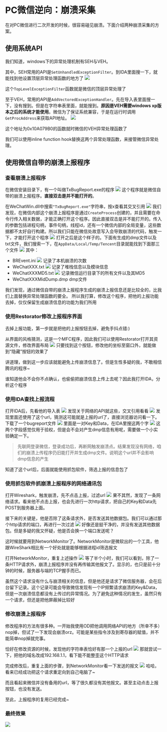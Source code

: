 # PC微信逆向：崩溃采集
在对PC微信进行二次开发的时候，很容易碰见崩溃。下面介绍两种崩溃采集的方案。
## 使用系统API
我们知道，windows下的异常处理机制有SEH与VEH。

其中，SEH常用的API是`SetUnhandledExceptionFilter`。到IDA里面搜一下，就能找到他设置顶层异常处理函数的地方了
![](b18.png)

这个`TopLevelExceptionFilter`函数就是微信的顶层异常处理了

至于VEH，常用的API是`AddVectoredExceptionHandler`。先在导入表里面搜一下，没有搜到。但是在字符串表里面，就能搜到。__原因是VEH需要windows xp版本之后的系统才能使用__。微信为了保证系统兼容，于是在运行时调用`GetProcAddress`来获取API地址。
![](b19.png)

这个地址为0x10A079B0的函数就时微信的VEH异常处理函数了

我们可以使用inline function hook替换这两个异常处理函数，来接管微信异常处理。

## 使用微信自带的崩溃上报程序
### 查看崩溃上报程序
在微信安装目录下，有一个叫做TxBugReport.exe的程序
![](b1.png)
这个程序就是微信自带的崩溃上报程序。__直接双击是并不能打开的__。

在WeChatWin.dll中搜索`"TxBugReport.exe"`字符串，按x查看其交叉引用
![](b2.png)
我们发现，在微信内部这个崩溃上报程序是通过`CreateProcess`创建的，并且需要在命令行传入相关数据，才能正确打开这个程序。因此直接双击是并不能打开的。传入的参数包括进程句柄，事件句柄，线程id，还有一个微信内部的全局变量，这些数据都不太好自行构建。所以我们只能在微信处故意写入会导致崩溃的代码，触发一下，才能打开这个程序
![](b3.png)
打开之后是这个样子的。下面有生成的dmp文件以及txt文件，我们搜索一下，在`AppData/Local/Temp/Tencent`目录就能找到下面那三个文件
![](b4.png)
其中：
- BREvent.ini
    ![](b5.png)
    记录了本机崩溃的次数
- WeChatXXX.txt
    ![](b6.png)
    记录了堆栈信息以及模块信息
- WeChatXXXMD5.txt
    ![](b7.png)
    记录微信运行目录下的所有文件以及其MD5
- WeChatXXXMidDump.dmp
    dmp文件  
  
我们发现，通过微信自带的崩溃上报程序生成的崩溃上报信息还是比较全的，比我们上面替换异常处理函数的要全。
所以我打算，修改这个程序，把他的上报功能去掉，仅仅保留生成崩溃信息的功能为我们所用
### 使用Restorator修改上报程序界面
去掉上报功能，第一步就是把他的上报按钮去掉，避免手抖点错:)

从界面的风格猜测，这是一个MFC程序，因此我们可以使用Restorator打开其资源文件，修改界面布局
![](b8.png)
只要找到这个按钮，修改他的坐标至窗口外，就能做到“隐藏”按钮的效果了

讲道理，做到这一步应该就能避免上传崩溃信息了。但是生性多疑的我，不敢相信腾讯的程序~

谁知道他会不会你不点确认，也偷偷把崩溃信息上传上去呢？因此我打开IDA，分析这个程序

### 使用IDA查找上报流程
打开IDA后，先看他的导入表
![](b9.png)
发现关于网络的API就这些，交叉引用看看
![](b10.png)
发现里面还使用了这个url，猜测这可能就是上报的url了，直接浏览器访问看一下。下载了一个bugreport文件
![](b11.png)
里面是一对Key和Data，在IDA里搜这两个字
![](b12.png)
这两个字段感觉仅用于验权，但是会不会对产生dmp信息有用呢，需要做一个小实验确定一下。

> 先联网登录微信，登录成功后，再断网触发崩溃点。结果发现没有网络，咱们的崩溃上传程序仍旧能打开并生成dmp文件。说明这个url并不会影响dmp信息的产生  

知道了这个url后，后面就能使用抓包软件，筛选上报的信息包了
### 使用抓包软件抓崩溃上报程序的网络通讯包
打开Wireshark，触发崩溃，先不点击上报，过滤url
![](b13.png)
果不其然，发现了一条网络请求。看来他不点击上报，也会先进行一次http请求，把自己的Key和Data先POST到服务器上面。

接下来的关键是，他是否除了这条请求外，是否发送其他数据包。我们可以通过那个http请求的端口，再进行一次过滤
![](b15.png)
好像还是挺干净的，并没有发送其他数据包。但是多疑的我又怀疑，他是否会换一个端口发送呢？

这时候就要用到NetworkMonitor了。NetworkMonitor是微软出的一个工具，他跟WireShark相比有一个好处就是能够根据进程id筛选报文

打开NetworkMonitor，重复上述操作
![](b14.png)
等了半个小时，我们可以看到，除了一条HTTP请求外，崩溃上报程序并没有再传输其他报文了。显示的，也只是前十分钟的时候，服务器与端的TCP握手而已。

虽然这个请求没有什么与崩溃相关的信息，但是他还是请求了微信服务器，会在后台留下记录。这个记录可能会导致微信发现有一个IP频繁请求崩溃的Key&Data，但是一次崩溃信息都没有上传过的异常情况。为了避免这种情况的发生，虽然只有一个请求，但还是把他屏蔽掉比较好

### 修改崩溃上报程序
修改程序的方法有很多种。一开始我使用OD把他调用网络API的地方（所幸不多）nop掉，但试了一下发现会崩溃orz。可能是某些指令涉及到寄存器的赋值，并不能简单nop掉就完事。

恰好在修改资源的时候，发现他的字符串表恰好有那一个上报的url
![](b16.png)
那就尝试一下，把他的域名改成192.168.1.1，看下能不能整歪这个HTTP请求

完成修改后，重复上面的步骤，到NetworkMonitor看一下发送的报文
![](b17.png)
哈哈，看来已经成功把这个请求重定向到自己电脑了~

而且看起来微信并没有备用的url，等了很久都没有其他报文。甚至主动点击上报按钮，也没有发送。

至此，上报程序的复用已经完成~

### 最终效果
![](b20.png)